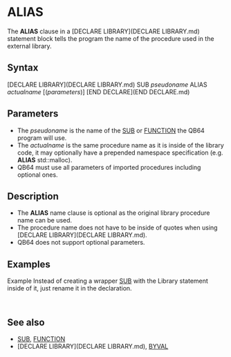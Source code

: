 # ALIAS

The **ALIAS** clause in a [DECLARE LIBRARY](DECLARE LIBRARY.md) statement block tells the program the name of the procedure used in the external library.

  

## Syntax

[DECLARE LIBRARY](DECLARE LIBRARY.md)
SUB *pseudoname* ALIAS *actualname* [(*parameters*)]
[END DECLARE](END DECLARE.md)
  

## Parameters

* The *pseudoname* is the name of the [SUB](SUB.md) or [FUNCTION](FUNCTION.md) the QB64 program will use.
* The *actualname* is the same procedure name as it is inside of the library code, it may optionally have a prepended namespace specification (e.g. **ALIAS** std::malloc).
* QB64 must use all parameters of imported procedures including optional ones.

  

## Description

* The **ALIAS** name clause is optional as the original library procedure name can be used.
* The procedure name does not have to be inside of quotes when using [DECLARE LIBRARY](DECLARE LIBRARY.md).
* QB64 does not support optional parameters.

  

## Examples

Example
Instead of creating a wrapper [SUB](SUB.md) with the Library statement inside of it, just rename it in the declaration.

``` [DECLARE LIBRARY](DECLARE LIBRARY.md)     [SUB](SUB.md) MouseMove ALIAS glutWarpPointer ([BYVAL](BYVAL.md) xoffset&, [BYVAL](BYVAL.md) yoffset&) [END DECLARE](END DECLARE.md)  [DO UNTIL](DO UNTIL.md) [_SCREENEXISTS](_SCREENEXISTS.md): [LOOP](LOOP.md) [PRINT](PRINT.md) "Hit a key to move the pointer to top left corner..." [SLEEP](SLEEP.md)  MouseMove 1, 1  
```

``` **Explanation**  When a Library procedure is used to represent another procedure name  use **ALIAS** instead of creating a wrapper [SUB](SUB.md). Just place your name for  the procedure first with the actual Library name after **ALIAS**.  
```

  

## See also

* [SUB](SUB.md), [FUNCTION](FUNCTION.md)
* [DECLARE LIBRARY](DECLARE LIBRARY.md), [BYVAL](BYVAL.md)

  

